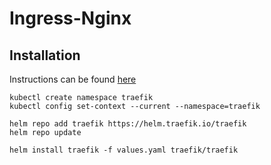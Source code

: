 # Ingress-Nginx

## Installation
Instructions can be found [here](https://kind.sigs.k8s.io/docs/user/ingress/#ingress-nginx)

```
kubectl create namespace traefik
kubectl config set-context --current --namespace=traefik

helm repo add traefik https://helm.traefik.io/traefik
helm repo update

helm install traefik -f values.yaml traefik/traefik
```
